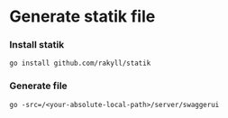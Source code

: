 # Generate statik file  

### Install statik

    go install github.com/rakyll/statik

### Generate file

    go -src=/<your-absolute-local-path>/server/swaggerui